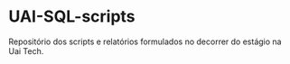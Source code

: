 # UAI-SQL-scripts
Repositório dos scripts e relatórios formulados no decorrer do estágio na Uai Tech.
